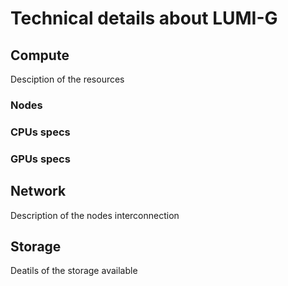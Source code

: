 # Technical details about LUMI-G

## Compute

Desciption of the resources

### Nodes

### CPUs specs


### GPUs specs


## Network

Description of the nodes interconnection

## Storage

Deatils of the storage available

